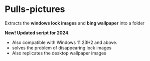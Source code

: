 # Pulls-pictures
Extracts the **windows lock images** and **bing wallpaper** into a folder

**New! Updated script for 2024**.
- Also compatible with Windows 11 23H2 and above.
- solves the problem of disappearing lock images
- Also replicates the desktop wallpaper images
